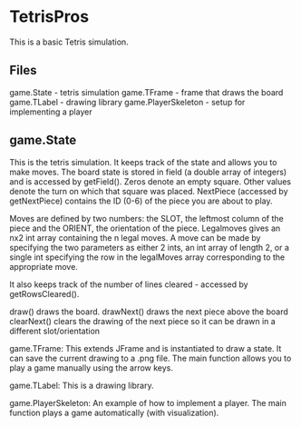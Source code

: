 # TetrisPros

This is a basic Tetris simulation.

## Files
game.State - tetris simulation
game.TFrame - frame that draws the board
game.TLabel - drawing library
game.PlayerSkeleton - setup for implementing a player


## game.State
This is the tetris simulation.  It keeps track of the state and allows you to
make moves.  The board state is stored in field (a double array of integers) and
is accessed by getField().  Zeros denote an empty square.  Other values denote
the turn on which that square was placed.  NextPiece (accessed by getNextPiece)
contains the ID (0-6) of the piece you are about to play.

Moves are defined by two numbers: the SLOT, the leftmost column of the piece and
the ORIENT, the orientation of the piece.  Legalmoves gives an nx2 int array
containing the n legal moves.  A move can be made by specifying the two
parameters as either 2 ints, an int array of length 2, or a single int
specifying the row in the legalMoves array corresponding to the appropriate move.

It also keeps track of the number of lines cleared - accessed by getRowsCleared().

draw() draws the board.
drawNext() draws the next piece above the board
clearNext() clears the drawing of the next piece so it can be drawn in a different
slot/orientation


game.TFrame:
This extends JFrame and is instantiated to draw a state.
It can save the current drawing to a .png file.
The main function allows you to play a game manually using the arrow keys.

game.TLabel:
This is a drawing library.

game.PlayerSkeleton:
An example of how to implement a player.
The main function plays a game automatically (with visualization).
